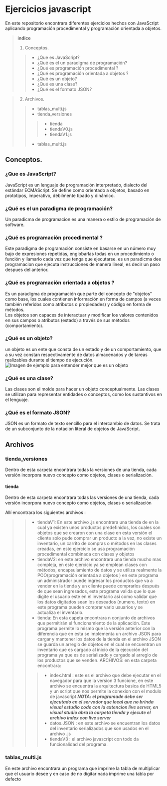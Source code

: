 # Ejercicios javascript 
En este repositorio encontrara diferentes ejercicios hechos con JavaScript aplicando programación procedimental y programación orientada a objetos.

>**indice**
> 1. Conceptos.
>>- ¿Que es JavaScript?
>>- ¿Qué es el un paradigma de programación?
>>- ¿Qué es programación procedimental ?
>>- ¿Qué es programación orientada a objetos ?
>>- ¿Qué es un objeto?
>>- ¿Qué es una clase?
>>- ¿Qué es el formato JSON?

> 2. Archivos.
>>- tablas_multi.js
>>- tienda_versiones
>>>- tienda
>>>- tiendaV0.js
>>>- tiendaV1.js
>>- tablas_multi.js

## Conceptos.
### ¿Que es JavaScript?  
JavaScript es un lenguaje de programación interpretado, dialecto del estándar ECMAScript. Se define como orientado a objetos, basado en prototipos, imperativo, débilmente tipado y dinámico.

### ¿Qué es el un paradigma de programación?
 Un paradicma de programacion es una manera o estilo de programación de software.
 
### ¿Qué es programación procedimental ?
Este paradigma de programación consiste en basarse en un número muy bajo de expresiones repetidas, englobarlas todas en un procedimiento o función y llamarlo cada vez que tenga que ejecutarse. es un paradicma dee programacion que ejecuta instrucciones de manera lineal, es decir un paso despues del anterior.

### ¿Qué es programación orientada a objetos ?
Es un paradigma de programación que parte del concepto de "objetos" como base, los cuales contienen información en forma de campos (a veces también referidos como atributos o propiedades) y código en forma de métodos.  
Los objetos son capaces de interactuar y modificar los valores contenidos en sus campos o atributos (estado) a través de sus métodos (comportamiento).

### ¿Qué es un objeto?
un objeto es un ente que consta de un estado y de un comportamiento, que a su vez constan respectivamente de datos almacenados y de tareas realizables durante el tiempo de ejecución.  
![Imagen de ejemplo para entender mejor que es un objeto](https://i.ytimg.com/vi/y7eyMeEZswg/maxresdefault.jpg)

### ¿Qué es una clase?
Las clases son el molde para hacer un objeto conceptualmente. Las clases se utilizan para representar entidades o conceptos, como los sustantivos en el lenguaje.

### ¿Qué es el formato JSON? 
JSON es un formato de texto sencillo para el intercambio de datos. Se trata de un subconjunto de la notación literal de objetos de JavaScript.

## Archivos 
### tienda_versiones  
Dentro de esta carpeta encontrara todas la versiones de una tienda, cada versión incorpora nuevo concepto como objetos, clases o serialización.  
#### tienda
Dentro de esta carpeta encontrara todas las versiones de una tienda, cada versión incorpora nuevo concepto como objetos, clases o serialización 

Allí encontrara los siguientes archivos :

>>- tiendaV1: En este archivo .js  encontrara una tienda de en la cual ya existen unos productos predefinidos, los cuales son objetos que se crearon con una clase en esta versión el cliente solo pude comprar un producto a la vez, no existe un inventario, un carrito de compras o métodos en las clases creadas, en este ejercicio se usa programación procedimental  combinada con clases y objetos
>>-  tiendaV2: en este archivo encontrara  una tienda mucho mas compleja, en este ejercicio ya se emplean clases con métodos, encapsulamiento de datos y se utiliza realmente la POO(programación orientada a objetos ) en este programa un administrador puede ingresar los productos que va a vender en la tienda y un cliente puede comprarlos después de que sean ingresados, este programa valida que lo que digite el usuario este en el inventario  así como validar que los datos digitados sean los deseados (numero, texto) en este programa pueden comprar vario usuarios y se actualiza el inventario.
>>- tienda: En esta capeta encontrara n conjunto de archivos que permitirán el funcionamiento de la aplicación.
Este programa permite lo mismo que la versión anterior con la diferencia que en esta se implementa un archivo JSON para cargar y mantener los datos de la tienda en el archivo JSON se guarda un arreglo de objetos en el cual se encuentran un inventario que es cargado al inicio de la ejecución del programa ya que es de serializado y cargado al arreglo de los productos que se venden.
ARCHIVOS: en esta carpeta encontrara:
>>>- index.html : este es el archivo que debe ejecutar en el navegador para que la version  3 funcione, en este archivo se encuentra la arquitectura basica de HTML5 y un script que nos permite la conexion con el modulo de javascript ***NOTA: el programade debe ser ejecutado en el servodor que local que no brinda visual estudio code con la extencion live server, en visual studio abra la carpeta tienda y ejecute el archivo index con live server***
>>>- datos.JSON : en este archivo se encuentran los datos del inventario serializados que son usados en el archivo .js
>>>-  tiendaV3 : el archivo javascript con todo da funcionalidad del programa.

### tablas_multi.js
En este archivo encontrara un programa que imprime la tabla de multiplicar que el usuario desee y en caso de no digitar nada imprime una tabla por defecto 

